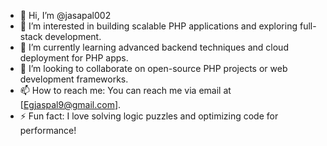 - 👋 Hi, I’m @jasapal002
- 👀 I’m interested in building scalable PHP applications and exploring full-stack development.
- 🌱 I’m currently learning advanced backend techniques and cloud deployment for PHP apps.
- 💞️ I’m looking to collaborate on open-source PHP projects or web development frameworks.
- 📫 How to reach me: You can reach me via email at [Egjaspal9@gmail.com].
- ⚡ Fun fact: I love solving logic puzzles and optimizing code for performance!
<!---
jasapal002/jasapal002 is a ✨ special ✨ repository because its `README.md` (this file) appears on your GitHub profile.
You can click the Preview link to take a look at your changes.
--->
